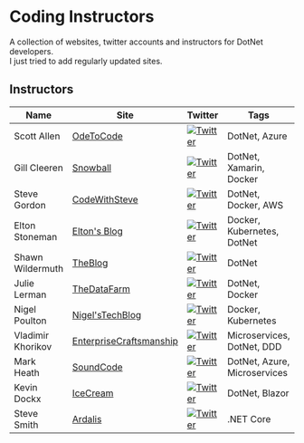 # Coding Instructors
A collection of websites, twitter accounts and instructors for DotNet developers. <br />
I just tried to add regularly updated sites.

## Instructors

| Name  | Site | Twitter | Tags |
| ------------- | ------------- | ------------- | ------------- |
| Scott Allen | [OdeToCode](https://odetocode.com/blogs/all) | [![Twitter](https://img.shields.io/twitter/url/https/twitter.com/OdeToCode.svg?style=social&label=Follow%20%40OdeToCode)](https://twitter.com/OdeToCode) | DotNet, Azure |
| Gill Cleeren | [Snowball](https://snowball.be/blog/) | [![Twitter](https://img.shields.io/twitter/url/https/twitter.com/gillcleeren.svg?style=social&label=Follow%20%40gillcleeren)](https://twitter.com/gillcleeren) | DotNet, Xamarin, Docker |
| Steve Gordon | [CodeWithSteve](https://www.stevejgordon.co.uk/) | [![Twitter](https://img.shields.io/twitter/url/https/twitter.com/stevejgordon.svg?style=social&label=Follow%20%40stevejgordon)](https://twitter.com/stevejgordon) | DotNet, Docker, AWS |
| Elton Stoneman | [Elton's Blog](https://blog.sixeyed.com/) | [![Twitter](https://img.shields.io/twitter/url/https/twitter.com/EltonStoneman.svg?style=social&label=Follow%20%40EltonStoneman)](https://twitter.com/EltonStoneman) | Docker, Kubernetes, DotNet |
| Shawn Wildermuth | [TheBlog](http://wildermuth.com/) | [![Twitter](https://img.shields.io/twitter/url/https/twitter.com/shawnwildermuth.svg?style=social&label=Follow%20%40shawnwildermuth)](https://twitter.com/shawnwildermuth) | DotNet |
| Julie Lerman | [TheDataFarm](https://thedatafarm.com/) | [![Twitter](https://img.shields.io/twitter/url/https/twitter.com/julielerman.svg?style=social&label=Follow%20%40julielerman)](https://twitter.com/julielerman) | DotNet, Docker |
| Nigel Poulton | [Nigel'sTechBlog](https://nigelpoulton.com/) | [![Twitter](https://img.shields.io/twitter/url/https/twitter.com/nigelpoulton.svg?style=social&label=Follow%20%40nigelpoulton)](https://twitter.com/nigelpoulton) | Docker, Kubernetes |
| Vladimir Khorikov | [EnterpriseCraftsmanship](https://enterprisecraftsmanship.com/posts) | [![Twitter](https://img.shields.io/twitter/url/https/twitter.com/vkhorikov.svg?style=social&label=Follow%20%40vkhorikov)](https://twitter.com/vkhorikov) | Microservices, DotNet, DDD |
| Mark Heath | [SoundCode](https://markheath.net/) | [![Twitter](https://img.shields.io/twitter/url/https/twitter.com/mark_heath.svg?style=social&label=Follow%20%40mark_heath)](https://twitter.com/mark_heath) | DotNet, Azure, Microservices |
| Kevin Dockx | [IceCream](https://www.kevindockx.com/) | [![Twitter](https://img.shields.io/twitter/url/https/twitter.com/KevinDockx.svg?style=social&label=Follow%20%40KevinDockx)](https://twitter.com/KevinDockx) | DotNet, Blazor |
| Steve Smith | [Ardalis](https://ardalis.com) | [![Twitter](https://img.shields.io/twitter/url/https/twitter.com/ardalis.svg?style=social&label=Follow%20%40ardalis)](https://twitter.com/ardalis) | .NET Core |
